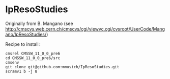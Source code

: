 # IpResoStudies

Originally from B. Mangano (see http://cmscvs.web.cern.ch/cmscvs/cgi/viewvc.cgi/cvsroot/UserCode/Mangano/IpResoStudies/)

Recipe to install:
```
cmsrel CMSSW_11_0_0_pre6
cd CMSSW_11_0_0_pre6/src
cmsenv
git clone git@github.com:mmusich/IpResoStudies.git
scramv1 b -j 8
```